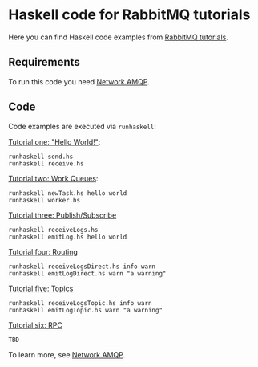 # Haskell code for RabbitMQ tutorials

Here you can find Haskell code examples from
[RabbitMQ tutorials](http://www.rabbitmq.com/getstarted.html).

## Requirements

To run this code you need [Network.AMQP](http://hackage.haskell.org/package/amqp).

## Code

Code examples are executed via `runhaskell`:

[Tutorial one: "Hello World!"](http://www.rabbitmq.com/tutorial-one-python.html):

    runhaskell send.hs
    runhaskell receive.hs

[Tutorial two: Work Queues](http://www.rabbitmq.com/tutorial-two-python.html):

    runhaskell newTask.hs hello world
    runhaskell worker.hs

[Tutorial three: Publish/Subscribe](http://www.rabbitmq.com/tutorial-three-python.html)

    runhaskell receiveLogs.hs
    runhaskell emitLog.hs hello world

[Tutorial four: Routing](http://www.rabbitmq.com/tutorial-four-python.html)

    runhaskell receiveLogsDirect.hs info warn
    runhaskell emitLogDirect.hs warn "a warning"

[Tutorial five: Topics](http://www.rabbitmq.com/tutorial-five-python.html)

    runhaskell receiveLogsTopic.hs info warn
    runhaskell emitLogTopic.hs warn "a warning"

[Tutorial six: RPC](http://www.rabbitmq.com/tutorial-six-python.html)

    TBD

To learn more, see [Network.AMQP](https://github.com/hreinhardt/amqp).
